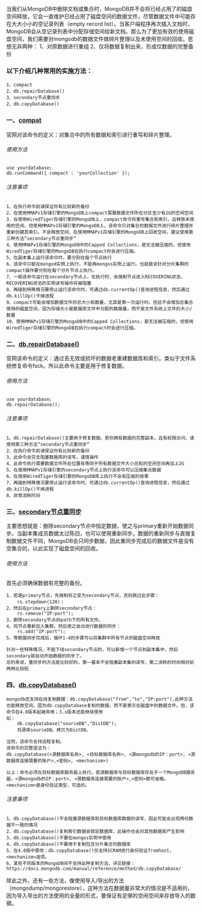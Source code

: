 当我们从MongoDB中删除文档或集合时，MongoDB并不会将已经占用了的磁盘空间释放，它会一直维护已经占用了磁盘空间的数据文件，尽管数据文件中可能存在大大小小的空记录列表（empty record list）。当客户端程序再次插入文档时，MongoDB会从空记录列表中分配存储空间给新文档。那么为了更加有效的使用磁盘空间，我们需要对mongodb的数据文件做碎片整理以及未使用空间的回收。思想无非两种：
  1、对原数据进行重组
  2、仅将数据复制出来，形成仅数据的完整备份

### 以下介绍几种常用的实施方法：

	1、compact
	2、db.repairDatabase()
	3、secondary节点重同步
	2、db.copyDatabase()


### 一、[compat](https://docs.mongodb.com/v3.4/reference/command/compact/index.html)
官网对该命令的定义：对集合中的所有数据和索引进行重写和碎片整理。
###### 使用方法
```
use yourdatabase;
db.runCommand({ compact : 'yourCollection' });
```
###### 注意事项
```
1、在执行命令前请保证你有比较新的备份
2、在使用MMAPv1存储引擎的MongoDB上compact需要数据文件所在分区至少有2G的空闲空间
3、在使用WiredTiger存储引擎的MongoDB上，compact命令将重写集合和索引，且释放未使用的空间，但使用MMAPv1存储引擎的MongoDB上，该命令只对集合的数据文件进行碎片整理并重新创建其索引。不会释放空间，在使用MMAPv1存储引擎的MongoDB上回收空间，建议使用第三种方法“secondary节点重同步”
4、使用MMAPv1存储引擎的MongoDB中的Capped Collections，是无法被压缩的，但使用WiredTiger存储引擎的MongoDB在执行compact时会进行压缩。
5、在副本集上运行该命令时，要分别在每个节点执行
6、该命令只能在mongod实例上执行，不能再mongos实例上运行。也就是说针对分片集群的compact操作要分别在每个分片节点上执行。
7、一般该命令运行在secondary节点上，在执行时，会强制节点进入RECOVERING状态，RECOVERING状态的实例读写操作将被阻塞
8、再碰到特殊情况要停止运行该命令时，可通过db.currentOp()查询进程信息，然后通过db.killOp()干掉进程
9、compact可能会增加数据文件的总大小和数量，尤其是第一次运行时。但这不会增加总集合使用的磁盘空间，因为存储大小是数据库文件中分配的数据量，而不是文件系统上文件的大小/数量
10、使用MMAPv1存储引擎的MongoDB中的Capped Collections，是无法被压缩的，但使用WiredTiger存储引擎的MongoDB在执行compact时会进行压缩。
```
### 二、[db.repairDatabase()](https://docs.mongodb.com/v3.4/reference/command/repairDatabase/)
官网该命令的定义：通过丢无效或损坏的数据老重建数据库和索引。类似于文件系统修复命令fsck。所以此命令主要是用于修复数据。
###### 使用方法
```
use yourdatabase;
db.repairDatabase();
```
###### 注意事项
```
1、db.repairDatabase()主要用于修复数据。若你拥有数据的完整副本，且有权限访问，请使用第三种方法“secondary节点重同步”
2、在执行命令前请保证你有比较新的备份
3、此命令会完全阻塞数据库的读写，谨慎操作
4、此命令执行需要数据文件所在位置有等同于所有数据文件大小总和的空闲空间再加上2G
5、在使用MMAPv1存储引擎的secondary节点上执行该命令可以压缩集合数据
6、在使用WiredTiger存储引擎的MongoDB库上执行不会有压缩的效果
7、再碰到特殊情况要停止运行该命令时，可通过db.currentOp()查询进程信息，然后通过db.killOp()干掉进程
8、非常消耗时间
```
### 三、[secondary节点重同步](https://docs.mongodb.com/manual/tutorial/resync-replica-set-member/)
主要思想就是：删除secondary节点中指定数据，使之与primary重新开始数据同步。当副本集成员数据太过陈旧，也可以使用重新同步。数据的重新同步与直接复制数据文件不同，MongoDB会只同步数据，因此重同步完成后的数据文件是没有空集合的，以此实现了磁盘空间的回收。
###### 使用方法
  首先必须确保数据有完整的备份。

	1、若是primary节点，先强制将之变为secondary节点，否则跳过此步骤：
		rs.stepdown(120)；
	2、然后在primary上删除secondary节点：
		rs.remove("IP:port");
	3、删除secondary节点dbpath下的所有文件。
	4、将节点重新加入集群，然后使之自动进行数据的同步：
		rs.add("IP:port");
	5、等数据同步完成后，循环1-4的步骤可以将集群中所有节点的磁盘空间释放

	针对一些特殊情况，不能下线secondary节点的，可以新增一个节点到副本集中，然后secondary就自动开始数据的同步了。
	总的来说，重同步的方法是比较好的，第一基本不会阻塞副本集的读写，第二消耗的时间相对前两种比较短

### 四、[db.copyDatabase()](https://docs.mongodb.com/manual/reference/method/db.copyDatabase/)
	mongodb还支持在线复制数据：db.copyDatabase("from","to","IP:port"),此种方法也能释放空间，因为db.copyDatabase复制的数据，而不是表示在磁盘中的数据文件。但，该命令在4.0版本起被弃用；3.x版本还能继续使用
	如：
		db.copyDatabase("sourceDB","DistDB");
		将源库sourceDB。拷贝为DistDB。

	当然，该命令支持远程复制。
	该命令的完整语法为：
	db.copyDatabase(<源数据库名称>, <目标数据库名称>, <源mongodb的IP：port>, <源数据库连接需要的账户>,<密码>, <mechanism>)

	以上：命令必须在目标数据库服务器上执行。若源数据库与目标数据库存在于一个MongoDB服务器，<源mongodb的IP：port>, <源数据库连接需要的账户>,<密码>都可省略。<mechanism>是身份验证类型，可选的。

###### 注意事项
```
1、db.copyDatabase()不会阻塞源数据库和目标数据库数据的读写，因此可能会出现两份数据不一致的情况
2、db.copyDatabase()复制索引数据会锁定数据库，此操作也会对其他数据库产生影响
3、db.copyDatabase()不要在mongos实例中使用
4、db.copyDatabase()不要用于复制包含分片集合的数据库
5、在4.0版中更改：db.copyDatabase()仅支持SCRAM进行身份验证fromhost，<mechanism>选项。
6、某些不同版本的MongoDB间不支持此种复制方法，详见链接：https://docs.mongodb.com/manual/reference/method/db.copyDatabase/
```
除此之外，还有一些方法，像使用导入/导出的方法（mongodump/mongorestore），这种方法在数据量非常大的情况是不适用的，因为导入导出的方法使用的全量的形式，要保证有足够的空闲空间来存放导入的数据。

